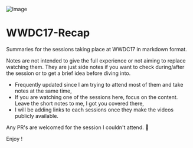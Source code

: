 ![Image](https://developer.apple.com/wwdc/images/wwdc17-og.jpg)

# WWDC17-Recap
Summaries for the sessions taking place at WWDC17 in markdown format.

Notes are not intended to give the full experience or not aiming to replace watching them. They are just side notes if you want to check during/after the session or to get a brief idea before diving into.

- Frequently updated since I am trying to attend most of them and take notes at the same time,
- If you are watching one of the sessions here, focus on the content. Leave the short notes to me, I got you covered there,
- I will be adding links to each sessions once they make the videos publicly available.

Any PR's are welcomed for the session I couldn't attend. :pray:

Enjoy !
